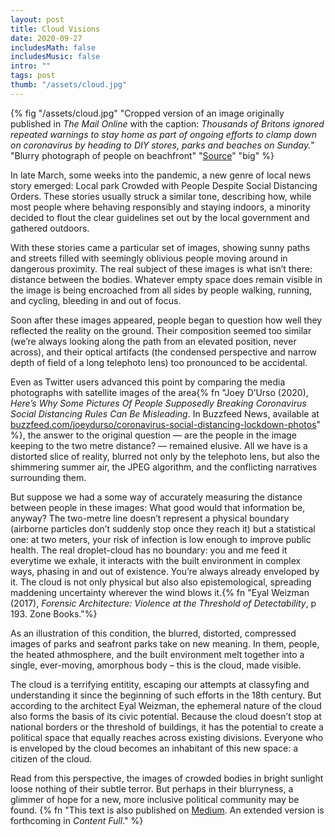 ```yaml
---
layout: post
title: Cloud Visions
date: 2020-09-27
includesMath: false
includesMusic: false
intro: ""
tags: post
thumb: "/assets/cloud.jpg"
---
```


{% fig "/assets/cloud.jpg" "Cropped version of an image originally published in *The Mail Online* with the caption: *Thousands of Britons ignored repeated warnings to stay home as part of ongoing efforts to clamp down on coronavirus by heading to DIY stores, parks and beaches on Sunday.*" "Blurry photograph of people on beachfront" "[Source](https://www.dailymail.co.uk/news/article-8258383/More-people-leave-homes-flock-DIY-stores-parks-despite-Covid-19-lockdown.html)" "big" %}

In late March, some weeks into the pandemic, a new genre of local news story emerged: Local park Crowded with People Despite Social Distancing Orders. These stories usually struck a similar tone, describing how, while most people where behaving responsibly and staying indoors, a minority decided to flout the clear guidelines set out by the local government and gathered outdoors.

With these stories came a particular set of images, showing sunny paths and streets filled with seemingly oblivious people moving around in dangerous proximity. The real subject of these images is what isn’t there: distance between the bodies. Whatever empty space does remain visible in the image is being encroached from all sides by people walking, running, and cycling, bleeding in and out of focus.

Soon after these images appeared, people began to question how well they reflected the reality on the ground. Their composition seemed too similar (we’re always looking along the path from an elevated position, never across), and their optical artifacts (the condensed perspective and narrow depth of field of a long telephoto lens) too pronounced to be accidental.

Even as Twitter users advanced this point by comparing the media photographs with satellite images of the area{% fn "Joey D’Urso (2020), *Here’s Why Some Pictures Of People Supposedly Breaking Coronavirus Social Distancing Rules Can Be Misleading*. In Buzzfeed News, available at [buzzfeed.com/joeydurso/coronavirus-social-distancing-lockdown-photos](https://www.buzzfeed.com/joeydurso/coronavirus-social-distancing-lockdown-photos)" %}, the answer to the original question — are the people in the image keeping to the two metre distance? — remained elusive. All we have is a distorted slice of reality, blurred not only by the telephoto lens, but also the shimmering summer air, the JPEG algorithm, and the conflicting narratives surrounding them.

But suppose we had a some way of accurately measuring the distance between people in these images: What good would that information be, anyway? The two-metre line doesn’t represent a physical boundary (airborne particles don’t suddenly stop once they reach it) but a statistical one: at two meters, your risk of infection is low enough to improve public health. The real droplet-cloud has no boundary: you and me feed it everytime we exhale, it interacts with the built environment in complex ways, phasing in and out of existence. You’re always already enveloped by it. The cloud is not only physical but also also epistemological, spreading maddening uncertainty wherever the wind blows it.{% fn "Eyal Weizman (2017), *Forensic Architecture: Violence at the Threshold of Detectability*, p 193. Zone Books."%}

As an illustration of this condition, the blurred, distorted, compressed images of parks and seafront parks take on new meaning. In them, people, the heated athmosphere, and the built environment melt together into a single, ever-moving, amorphous body – this is the cloud, made visible.

The cloud is a terrifying entitity, escaping our attempts at classyfing and understanding it since the beginning of such efforts in the 18th century. But according to the architect Eyal Weizman, the ephemeral nature of the cloud also forms the basis of its civic potential. Because the cloud doesn’t stop at national borders or the threshold of buildings, it has the potential to create a political space that equally reaches across existing divisions. Everyone who is enveloped by the cloud becomes an inhabitant of this new space: a citizen of the cloud.

Read from this perspective, the images of crowded bodies in bright sunlight loose nothing of their subtle terror. But perhaps in their blurryness, a glimmer of hope for a new, more inclusive political community may be found. {% fn "This text is also published on [Medium](https://medium.com/@maxakohler/cloud-visions-cccf42ef8447). An extended version is forthcoming in *Content Full*." %}